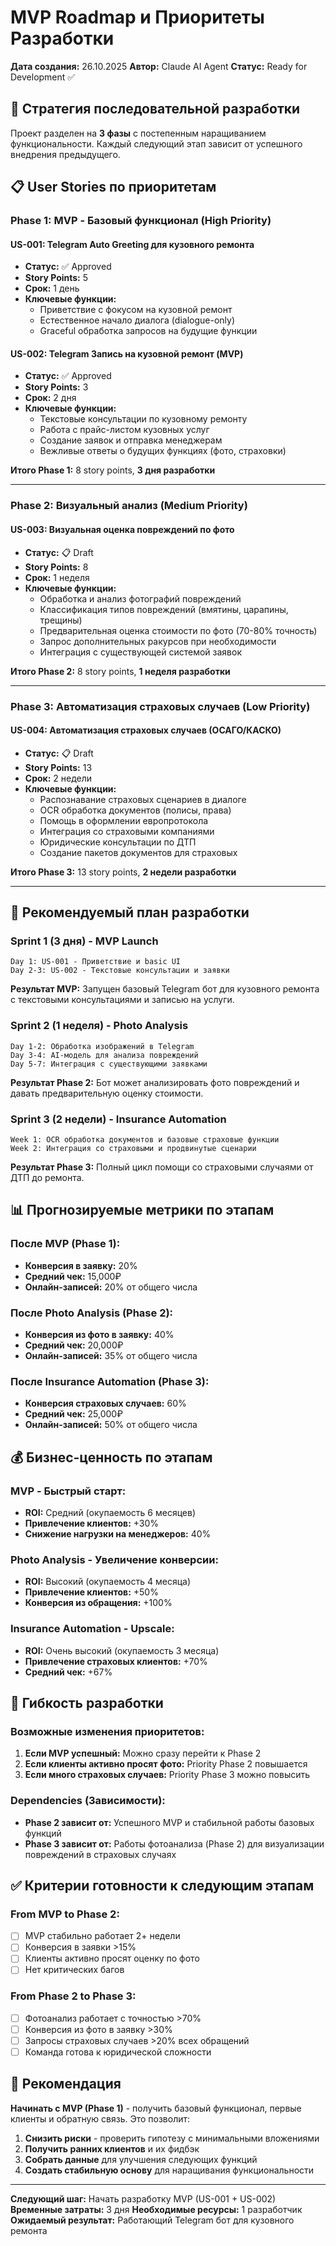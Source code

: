 # MVP Roadmap и Приоритеты Разработки

**Дата создания:** 26.10.2025
**Автор:** Claude AI Agent
**Статус:** Ready for Development ✅

## 🎯 Стратегия последовательной разработки

Проект разделен на **3 фазы** с постепенным наращиванием функциональности. Каждый следующий этап зависит от успешного внедрения предыдущего.

## 📋 User Stories по приоритетам

### **Phase 1: MVP - Базовый функционал (High Priority)**

#### **US-001: Telegram Auto Greeting для кузовного ремонта**
- **Статус:** ✅ Approved
- **Story Points:** 5
- **Срок:** 1 день
- **Ключевые функции:**
  - Приветствие с фокусом на кузовной ремонт
  - Естественное начало диалога (dialogue-only)
  - Graceful обработка запросов на будущие функции

#### **US-002: Telegram Запись на кузовной ремонт (MVP)**
- **Статус:** ✅ Approved
- **Story Points:** 3
- **Срок:** 2 дня
- **Ключевые функции:**
  - Текстовые консультации по кузовному ремонту
  - Работа с прайс-листом кузовных услуг
  - Создание заявок и отправка менеджерам
  - Вежливые ответы о будущих функциях (фото, страховки)

**Итого Phase 1:** 8 story points, **3 дня разработки**

---

### **Phase 2: Визуальный анализ (Medium Priority)**

#### **US-003: Визуальная оценка повреждений по фото**
- **Статус:** 📋 Draft
- **Story Points:** 8
- **Срок:** 1 неделя
- **Ключевые функции:**
  - Обработка и анализ фотографий повреждений
  - Классификация типов повреждений (вмятины, царапины, трещины)
  - Предварительная оценка стоимости по фото (70-80% точность)
  - Запрос дополнительных ракурсов при необходимости
  - Интеграция с существующей системой заявок

**Итого Phase 2:** 8 story points, **1 неделя разработки**

---

### **Phase 3: Автоматизация страховых случаев (Low Priority)**

#### **US-004: Автоматизация страховых случаев (ОСАГО/КАСКО)**
- **Статус:** 📋 Draft
- **Story Points:** 13
- **Срок:** 2 недели
- **Ключевые функции:**
  - Распознавание страховых сценариев в диалоге
  - OCR обработка документов (полисы, права)
  - Помощь в оформлении европротокола
  - Интеграция со страховыми компаниями
  - Юридические консультации по ДТП
  - Создание пакетов документов для страховых

**Итого Phase 3:** 13 story points, **2 недели разработки**

---

## 🚀 Рекомендуемый план разработки

### **Sprint 1 (3 дня) - MVP Launch**
```
Day 1: US-001 - Приветствие и basic UI
Day 2-3: US-002 - Текстовые консультации и заявки
```

**Результат MVP:** Запущен базовый Telegram бот для кузовного ремонта с текстовыми консультациями и записью на услуги.

### **Sprint 2 (1 неделя) - Photo Analysis**
```
Day 1-2: Обработка изображений в Telegram
Day 3-4: AI-модель для анализа повреждений
Day 5-7: Интеграция с существующими заявками
```

**Результат Phase 2:** Бот может анализировать фото повреждений и давать предварительную оценку стоимости.

### **Sprint 3 (2 недели) - Insurance Automation**
```
Week 1: OCR обработка документов и базовые страховые функции
Week 2: Интеграция со страховыми и продвинутые сценарии
```

**Результат Phase 3:** Полный цикл помощи со страховыми случаями от ДТП до ремонта.

## 📊 Прогнозируемые метрики по этапам

### **После MVP (Phase 1):**
- **Конверсия в заявку:** 20%
- **Средний чек:** 15,000₽
- **Онлайн-записей:** 20% от общего числа

### **После Photo Analysis (Phase 2):**
- **Конверсия из фото в заявку:** 40%
- **Средний чек:** 20,000₽
- **Онлайн-записей:** 35% от общего числа

### **После Insurance Automation (Phase 3):**
- **Конверсия страховых случаев:** 60%
- **Средний чек:** 25,000₽
- **Онлайн-записей:** 50% от общего числа

## 💰 Бизнес-ценность по этапам

### **MVP - Быстрый старт:**
- **ROI:** Средний (окупаемость 6 месяцев)
- **Привлечение клиентов:** +30%
- **Снижение нагрузки на менеджеров:** 40%

### **Photo Analysis - Увеличение конверсии:**
- **ROI:** Высокий (окупаемость 4 месяца)
- **Привлечение клиентов:** +50%
- **Конверсия из обращения:** +100%

### **Insurance Automation - Upscale:**
- **ROI:** Очень высокий (окупаемость 3 месяца)
- **Привлечение страховых клиентов:** +70%
- **Средний чек:** +67%

## 🔄 Гибкость разработки

### **Возможные изменения приоритетов:**
1. **Если MVP успешный:** Можно сразу перейти к Phase 2
2. **Если клиенты активно просят фото:** Priority Phase 2 повышается
3. **Если много страховых случаев:** Priority Phase 3 можно повысить

### **Dependencies (Зависимости):**
- **Phase 2 зависит от:** Успешного MVP и стабильной работы базовых функций
- **Phase 3 зависит от:** Работы фотоанализа (Phase 2) для визуализации повреждений в страховых случаях

## ✅ Критерии готовности к следующим этапам

### **From MVP to Phase 2:**
- [ ] MVP стабильно работает 2+ недели
- [ ] Конверсия в заявки >15%
- [ ] Клиенты активно просят оценку по фото
- [ ] Нет критических багов

### **From Phase 2 to Phase 3:**
- [ ] Фотоанализ работает с точностью >70%
- [ ] Конверсия из фото в заявку >30%
- [ ] Запросы страховых случаев >20% всех обращений
- [ ] Команда готова к юридической сложности

## 🎯 Рекомендация

**Начинать с MVP (Phase 1)** - получить базовый функционал, первые клиенты и обратную связь. Это позволит:

1. **Снизить риски** - проверить гипотезу с минимальными вложениями
2. **Получить ранних клиентов** и их фидбэк
3. **Собрать данные** для улучшения следующих функций
4. **Создать стабильную основу** для наращивания функциональности

---

**Следующий шаг:** Начать разработку MVP (US-001 + US-002)
**Временные затраты:** 3 дня
**Необходимые ресурсы:** 1 разработчик
**Ожидаемый результат:** Работающий Telegram бот для кузовного ремонта